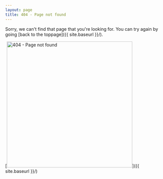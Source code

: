 ```yaml
---
layout: page
title: 404 - Page not found
---
```


<script>
  let href = window.location.href;
  if (href.includes('/entry/') && href.endsWith('/')) {
    window.location.href = href.substring(0, href.length - 1);
  }
</script>

Sorry, we can't find that page that you're looking for. You can try again by going [back to the toppage]({{ site.baseurl }}/).

[<img src="{{ site.baseurl }}/images/404.png" alt="404 - Page not found" style="width: 400px;"/>]({{ site.baseurl }}/)
